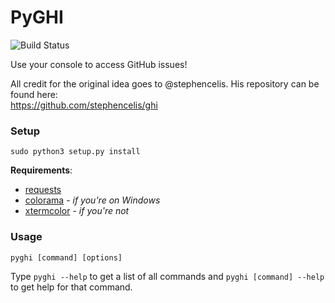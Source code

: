 PyGHI
=====

![Build Status](http://img.shields.io/travis/KoffeinFlummi/PyGHI.svg)

Use your console to access GitHub issues!

All credit for the original idea goes to @stephencelis. His repository can be found here:  
https://github.com/stephencelis/ghi


### Setup

```
sudo python3 setup.py install
```

**Requirements**:
- [requests](https://github.com/kennethreitz/requests)
- [colorama](https://github.com/tartley/colorama) - *if you're on Windows*
- [xtermcolor](https://github.com/broadinstitute/xtermcolor) - *if you're not*


### Usage

```
pyghi [command] [options]
```

Type `pyghi --help` to get a list of all commands and `pyghi [command] --help` to get help for that command.
